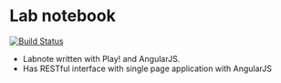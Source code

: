 Lab notebook
=================================

[![Build Status](https://travis-ci.org/hirokai/LabnotePlay.svg?branch=master)](https://travis-ci.org/hirokai/LabnotePlay)


* Labnote written with Play! and AngularJS.
* Has RESTful interface with single page application with AngularJS


